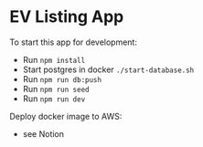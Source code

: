 # EV Listing App

To start this app for development:

- Run `npm install`
- Start postgres in docker `./start-database.sh`
- Run `npm run db:push`
- Run `npm run seed`
- Run `npm run dev`

Deploy docker image to AWS:

- see Notion
